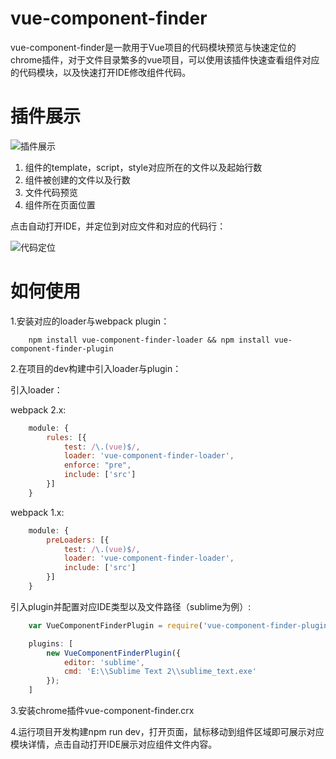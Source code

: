 # vue-component-finder
vue-component-finder是一款用于Vue项目的代码模块预览与快速定位的chrome插件，对于文件目录繁多的vue项目，可以使用该插件快速查看组件对应的代码模块，以及快速打开IDE修改组件代码。

# 插件展示
![插件展示][1]


1. 组件的template，script，style对应所在的文件以及起始行数
2. 组件被创建的文件以及行数
3. 文件代码预览
4. 组件所在页面位置

点击自动打开IDE，并定位到对应文件和对应的代码行：

![代码定位][2]

# 如何使用

1.安装对应的loader与webpack plugin：
```
    npm install vue-component-finder-loader && npm install vue-component-finder-plugin
```
2.在项目的dev构建中引入loader与plugin：

引入loader：

webpack 2.x:
``` js
    module: {
        rules: [{
            test: /\.(vue)$/,
            loader: 'vue-component-finder-loader',
            enforce: "pre",
            include: ['src']
        }]
    }
```
webpack 1.x:
``` js
    module: {
        preLoaders: [{
            test: /\.(vue)$/,
            loader: 'vue-component-finder-loader',
            include: ['src']
        }]
    }
```
引入plugin并配置对应IDE类型以及文件路径（sublime为例）:
``` js
    var VueComponentFinderPlugin = require('vue-component-finder-plugin');

    plugins: [
        new VueComponentFinderPlugin({
            editor: 'sublime',
            cmd: 'E:\\Sublime Text 2\\sublime_text.exe'
        });
    ]
```

3.安装chrome插件vue-component-finder.crx

4.运行项目开发构建npm run dev，打开页面，鼠标移动到组件区域即可展示对应模块详情，点击自动打开IDE展示对应组件文件内容。


  [1]: http://p.qpic.cn/pic_wework/3832524150/beb84ab606969bfaf48d8997b870cfa549817938e8657f98/0
  [2]: http://p.qpic.cn/pic_wework/3832524150/b3b547bb07efdf6682e4d13f9bdd5c939537ac9915842d7d/0
